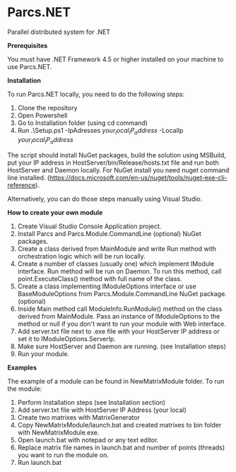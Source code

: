 # Parcs.NET
Parallel distributed system for .NET

<b>Prerequisites</b>

You must have .NET Framework 4.5 or higher installed on your machine to use Parcs.NET. 


<b>Installation</b>

To run Parcs.NET locally, you need to do the following steps:

1. Clone the repository 
2. Open Powershell
3. Go to Installation folder (using cd command)
4. Run .\Setup.ps1 -IpAdresses $your_local_IP_address$ -LocalIp $your_local_IP_address$

The script should install NuGet packages, build the solution using MSBuild, put your IP address in HostServer/bin/Release/hosts.txt file and run both HostServer and Daemon locally. For NuGet install you need nuget command line installed. (https://docs.microsoft.com/en-us/nuget/tools/nuget-exe-cli-reference).

Alternatively, you can do those steps manually using Visual Studio.

<b>How to create your own module</b>
1. Create Visual Studio Console Application project.
2. Install Parcs and Parcs.Module.CommandLine (optional) NuGet packages.
3. Create a class derived from MainModule and write Run method with orchestration logic which will be run locally.
4. Create a number of classes (usually one) which implement IModule interface. Run method will be run on Daemon. To run this method, call point.ExecuteClass() method with full name of the class.
5. Create a class implementing IModuleOptions interface or use BaseModuleOptions from Parcs.Module.CommandLine NuGet package. (optional)
6. Inside Main method call ModuleInfo.RunModule() method on the class derived from MainModule. Pass an instance of IModuleOptions to the method or null if you don't want to run your module with Web interface.
7. Add server.txt file next to .exe file with your HostServer IP address or set it to IModuleOptions.ServerIp.
8. Make sure HostServer and Daemon are running. (see Installation steps)
9. Run your module.

<b>Examples</b>

The example of a module can be found in NewMatrixModule folder.
To run the module:
1. Perform Installation steps (see Installation section)
2. Add server.txt file with HostServer IP Address (your local) 
3. Create two matrixes with MatrixGenerator
4. Copy NewMatrixModule/launch.bat and created matrixes to bin folder with NewMatrixModule.exe.
5. Open launch.bat with notepad or any text editor.
6. Replace matrix file names in launch.bat and number of points (threads) you want to run the module on.
7. Run launch.bat
